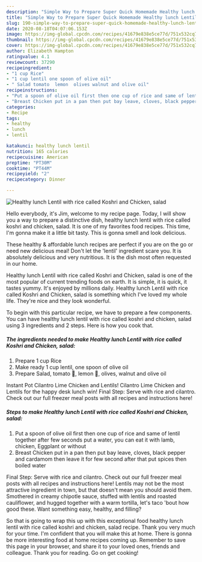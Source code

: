 ```yaml
---
description: "Simple Way to Prepare Super Quick Homemade Healthy lunch Lentil with rice called Koshri and Chicken, salad"
title: "Simple Way to Prepare Super Quick Homemade Healthy lunch Lentil with rice called Koshri and Chicken, salad"
slug: 190-simple-way-to-prepare-super-quick-homemade-healthy-lunch-lentil-with-rice-called-koshri-and-chicken-salad
date: 2020-08-18T04:07:06.153Z
image: https://img-global.cpcdn.com/recipes/41679e838e5ce77d/751x532cq70/healthy-lunch-lentil-with-rice-called-koshri-and-chicken-salad-recipe-main-photo.jpg
thumbnail: https://img-global.cpcdn.com/recipes/41679e838e5ce77d/751x532cq70/healthy-lunch-lentil-with-rice-called-koshri-and-chicken-salad-recipe-main-photo.jpg
cover: https://img-global.cpcdn.com/recipes/41679e838e5ce77d/751x532cq70/healthy-lunch-lentil-with-rice-called-koshri-and-chicken-salad-recipe-main-photo.jpg
author: Elizabeth Hampton
ratingvalue: 4.1
reviewcount: 37290
recipeingredient:
- "1 cup Rice"
- "1 cup lentil one spoon of olive oil"
- " Salad tomato  lemon  olives walnut and olive oil"
recipeinstructions:
- "Put a spoon of olive oil first then one cup of rice and same of lentil together after few seconds put a water, you can eat it with lamb, chicken, Eggplant or without"
- "Breast Chicken put in a pan then put bay leave, cloves, black pepper and cardamom then leave it for few second after that put spices then boiled water"
categories:
- Recipe
tags:
- healthy
- lunch
- lentil

katakunci: healthy lunch lentil 
nutrition: 165 calories
recipecuisine: American
preptime: "PT30M"
cooktime: "PT44M"
recipeyield: "2"
recipecategory: Dinner

---
```



![Healthy lunch Lentil with rice called Koshri and Chicken, salad](https://img-global.cpcdn.com/recipes/41679e838e5ce77d/751x532cq70/healthy-lunch-lentil-with-rice-called-koshri-and-chicken-salad-recipe-main-photo.jpg)

Hello everybody, it's Jim, welcome to my recipe page. Today, I will show you a way to prepare a distinctive dish, healthy lunch lentil with rice called koshri and chicken, salad. It is one of my favorites food recipes. This time, I'm gonna make it a little bit tasty. This is gonna smell and look delicious.

These healthy &amp; affordable lunch recipes are perfect if you are on the go or need new delicious meal! Don&#39;t let the &#39;lentil&#39; ingredient scare you. It is absolutely delicious and very nutritious. It is the dish most often requested in our home.

Healthy lunch Lentil with rice called Koshri and Chicken, salad is one of the most popular of current trending foods on earth. It is simple, it is quick, it tastes yummy. It's enjoyed by millions daily. Healthy lunch Lentil with rice called Koshri and Chicken, salad is something which I've loved my whole life. They're nice and they look wonderful.


To begin with this particular recipe, we have to prepare a few components. You can have healthy lunch lentil with rice called koshri and chicken, salad using 3 ingredients and 2 steps. Here is how you cook that.

<!--inarticleads1-->

##### The ingredients needed to make Healthy lunch Lentil with rice called Koshri and Chicken, salad:

1. Prepare 1 cup Rice
1. Make ready 1 cup lentil, one spoon of olive oil
1. Prepare  Salad, tomato 🍅, lemon 🍋, olives, walnut and olive oil


Instant Pot Cilantro Lime Chicken and Lentils! Cilantro Lime Chicken and Lentils for the happy desk lunch win! Final Step: Serve with rice and cilantro. Check out our full freezer meal posts with all recipes and instructions here! 

<!--inarticleads2-->

##### Steps to make Healthy lunch Lentil with rice called Koshri and Chicken, salad:

1. Put a spoon of olive oil first then one cup of rice and same of lentil together after few seconds put a water, you can eat it with lamb, chicken, Eggplant or without
1. Breast Chicken put in a pan then put bay leave, cloves, black pepper and cardamom then leave it for few second after that put spices then boiled water


Final Step: Serve with rice and cilantro. Check out our full freezer meal posts with all recipes and instructions here! Lentils may not be the most attractive ingredient in town, but that doesn&#39;t mean you should avoid them. Smothered in creamy chipotle sauce, stuffed with lentils and roasted cauliflower, and hugged together with a warm tortilla, let&#39;s taco &#39;bout how good these. Want something easy, healthy, and filling? 

So that is going to wrap this up with this exceptional food healthy lunch lentil with rice called koshri and chicken, salad recipe. Thank you very much for your time. I'm confident that you will make this at home. There is gonna be more interesting food at home recipes coming up. Remember to save this page in your browser, and share it to your loved ones, friends and colleague. Thank you for reading. Go on get cooking!
